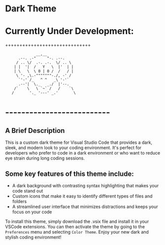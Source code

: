 # Dark Theme
# Currently Under Development:
++++++++++++++++++++++++++++++
```
              __,__
      .--. .-"     "-. .--.
     / .. \/  .-. .-.  \/ .. \
    | |  '|  /   Y   \  |'  | |
    | \   \  \ 0 | 0 /  /   / |
     \ '- ,\.-"""""""-./, -' /
      `'-' /_   ^ ^   _\ '-'`
      .--'|  \._   _./  |'--. 
    /`    \   \ `~` /   /    `\
   /       '._ '---' _.'       \

```  
# --------------------------  

## A Brief Description  
This is a custom dark theme for Visual Studio Code that provides a dark, sleek, and modern look to your coding environment. It's perfect for developers who prefer to code in a dark environment or who want to reduce eye strain during long coding sessions.  

## Some key features of this theme include:  

- A dark background with contrasting syntax highlighting that makes your code stand out  
- Custom icons that make it easy to identify different types of files and folders  
- A streamlined user interface that minimizes distractions and keeps your focus on your code 

To install this theme, simply download the .vsix file and install it in your VSCode extensions. You can then activate the theme by going to the `Preferences` menu and selecting `Color Theme`. Enjoy your new dark and stylish coding environment!

